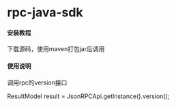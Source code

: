 # rpc-java-sdk

#### 安装教程

下载源码，使用maven打包jar后调用

#### 使用说明

调用rpc的version接口

ResultModel<Version> result = JsonRPCApi.getInstance().version();


